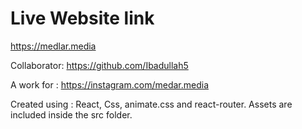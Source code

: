 #  Live Website link
https://medlar.media

Collaborator: https://github.com/Ibadullah5

A work for : https://instagram.com/medar.media

Created using : React, Css, animate.css and react-router.
Assets are included inside the src folder.






